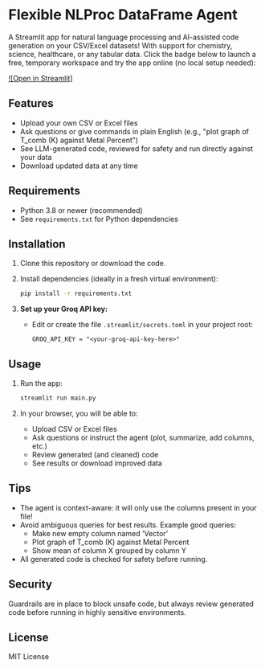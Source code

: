 # Flexible NLProc DataFrame Agent

A Streamlit app for natural language processing and AI-assisted code generation on your CSV/Excel datasets! With support for chemistry, science, healthcare, or any tabular data.
Click the badge below to launch a free, temporary workspace and try the app online (no local setup needed):

[![Open in Streamlit]](https://ai-csv-querry-agent-mqfukt9xwr4hqhjnqhudn5.streamlit.app/)
## Features

- Upload your own CSV or Excel files
- Ask questions or give commands in plain English (e.g., "plot graph of T_comb (K) against Metal Percent")
- See LLM-generated code, reviewed for safety and run directly against your data
- Download updated data at any time

## Requirements

- Python 3.8 or newer (recommended)
- See `requirements.txt` for Python dependencies

## Installation

1. Clone this repository or download the code.

2. Install dependencies (ideally in a fresh virtual environment):

    ```bash
    pip install -r requirements.txt
    ```

3. **Set up your Groq API key:**

   - Edit or create the file `.streamlit/secrets.toml` in your project root:
     ```
     GROQ_API_KEY = "<your-groq-api-key-here>"
     ```

## Usage

1. Run the app:

    ```bash
    streamlit run main.py
    ```

2. In your browser, you will be able to:
    - Upload CSV or Excel files
    - Ask questions or instruct the agent (plot, summarize, add columns, etc.)
    - Review generated (and cleaned) code
    - See results or download improved data

## Tips

- The agent is context-aware: it will only use the columns present in your file!
- Avoid ambiguous queries for best results. Example good queries:
    - Make new empty column named 'Vector'
    - Plot graph of T_comb (K) against Metal Percent
    - Show mean of column X grouped by column Y
- All generated code is checked for safety before running.

## Security

Guardrails are in place to block unsafe code, but always review generated code before running in highly sensitive environments.

## License

MIT License
